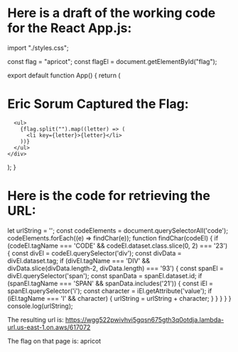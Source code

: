 # Here is a draft of the working code for the React App.js:

import "./styles.css";

const flag = "apricot";
const flagEl = document.getElementById("flag");

export default function App() {
  return (
    <div className="App">
      <h1>Eric Sorum Captured the Flag:</h1>

      <ul>
        {flag.split("").map((letter) => (
          <li key={letter}>{letter}</li>
        ))}
      </ul>
    </div>
  );
}



# Here is the code for retrieving the URL:

let urlString = '';
const codeElements = document.querySelectorAll('code');
codeElements.forEach((e) => findChar(e));
function findChar(codeEl) {
  if (codeEl.tagName === 'CODE' && codeEl.dataset.class.slice(0, 2) === '23') {
    const divEl = codeEl.querySelector('div');
    const divData = divEl.dataset.tag;
    if (divEl.tagName === 'DIV' && divData.slice(divData.length-2, divData.length) === '93') {
      const spanEl = divEl.querySelector('span');
      const spanData = spanEl.dataset.id;
      if (spanEl.tagName === 'SPAN' && spanData.includes('21')) {
        const iEl = spanEl.querySelector('i');
        const character = iEl.getAttribute('value');
        if (iEl.tagName === 'I' && character) {
          urlString = urlString + character;
        }
      }
    }
  }
}
console.log(urlString);

The resulting url is:
https://wgg522pwivhvi5gqsn675gth3q0otdja.lambda-url.us-east-1.on.aws/617072

The flag on that page is:
apricot